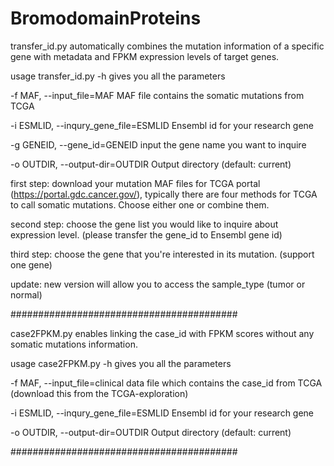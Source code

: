 # BromodomainProteins

transfer_id.py automatically combines the mutation information of a specific gene with metadata and FPKM expression levels of target genes.

usage transfer_id.py -h gives you all the parameters

-f MAF, --input_file=MAF MAF file contains the somatic mutations from TCGA

-i ESMLID, --inqury_gene_file=ESMLID Ensembl id for your research gene

-g GENEID, --gene_id=GENEID input the gene name you want to inquire

-o OUTDIR, --output-dir=OUTDIR Output directory (default: current)

first step: download your mutation MAF files for TCGA portal (https://portal.gdc.cancer.gov/), typically there are four 
methods for TCGA to call somatic mutations. Choose either one or combine them.

second step: choose the gene list you would like to inquire about expression level. (please transfer the gene_id to Ensembl gene id)

third step: choose the gene that you're interested in its mutation. (support one gene)

update: new version will allow you to access the sample_type (tumor or normal)

#########################################

case2FPKM.py enables linking the case_id with FPKM scores without any somatic mutations information. 

usage case2FPKM.py -h gives you all the parameters

-f MAF, --input_file=clinical data file which contains the case_id from TCGA (download this from the TCGA-exploration)

-i ESMLID, --inqury_gene_file=ESMLID Ensembl id for your research gene

-o OUTDIR, --output-dir=OUTDIR Output directory (default: current)

#########################################
